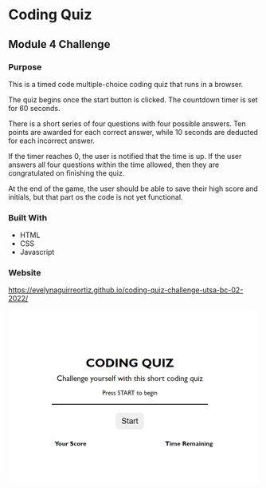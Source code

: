# Coding Quiz
## Module 4 Challenge

### Purpose

This is a timed code multiple-choice coding quiz that runs in a browser.

The quiz begins once the start button is clicked. The countdown timer is set for 60 seconds.

There is a short series of four questions with four possible answers. Ten points are awarded for each correct answer, while 10 seconds are deducted for each incorrect answer.

If the timer reaches 0, the user is notified that the time is up. If the user answers all four questions within the time allowed, then they are congratulated on finishing the quiz.

At the end of the game, the user should be able to save their high score and initials, but that part os the code is not yet functional.

### Built With

- HTML
- CSS
- Javascript

### Website

https://evelynaguirreortiz.github.io/coding-quiz-challenge-utsa-bc-02-2022/

![](/assets/images/coding-quiz-screenshot.png)